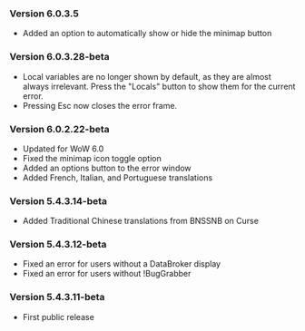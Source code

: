 ### Version 6.0.3.5

* Added an option to automatically show or hide the minimap button

### Version 6.0.3.28-beta

* Local variables are no longer shown by default, as they are almost always irrelevant. Press the "Locals" button to show them for the current error.
* Pressing Esc now closes the error frame.

### Version 6.0.2.22-beta

* Updated for WoW 6.0
* Fixed the minimap icon toggle option
* Added an options button to the error window
* Added French, Italian, and Portuguese translations

### Version 5.4.3.14-beta

* Added Traditional Chinese translations from BNSSNB on Curse

### Version 5.4.3.12-beta

* Fixed an error for users without a DataBroker display
* Fixed an error for users without !BugGrabber

### Version 5.4.3.11-beta

* First public release
